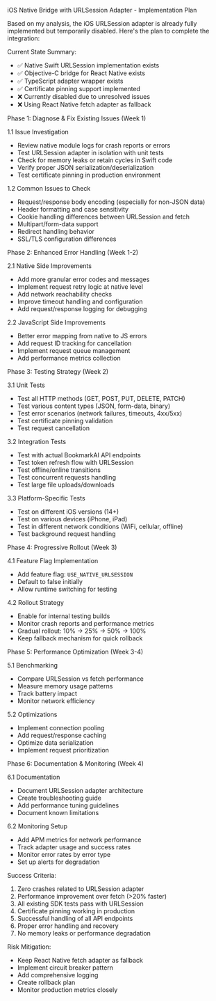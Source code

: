 iOS Native Bridge with URLSession Adapter - Implementation Plan

  Based on my analysis, the iOS URLSession adapter is already fully implemented but
  temporarily disabled. Here's the plan to complete the integration:

  Current State Summary:

  - ✅ Native Swift URLSession implementation exists
  - ✅ Objective-C bridge for React Native exists
  - ✅ TypeScript adapter wrapper exists
  - ✅ Certificate pinning support implemented
  - ❌ Currently disabled due to unresolved issues
  - ❌ Using React Native fetch adapter as fallback

  Phase 1: Diagnose & Fix Existing Issues (Week 1)

  1.1 Issue Investigation
  - Review native module logs for crash reports or errors
  - Test URLSession adapter in isolation with unit tests
  - Check for memory leaks or retain cycles in Swift code
  - Verify proper JSON serialization/deserialization
  - Test certificate pinning in production environment

  1.2 Common Issues to Check
  - Request/response body encoding (especially for non-JSON data)
  - Header formatting and case sensitivity
  - Cookie handling differences between URLSession and fetch
  - Multipart/form-data support
  - Redirect handling behavior
  - SSL/TLS configuration differences

  Phase 2: Enhanced Error Handling (Week 1-2)

  2.1 Native Side Improvements
  - Add more granular error codes and messages
  - Implement request retry logic at native level
  - Add network reachability checks
  - Improve timeout handling and configuration
  - Add request/response logging for debugging

  2.2 JavaScript Side Improvements
  - Better error mapping from native to JS errors
  - Add request ID tracking for cancellation
  - Implement request queue management
  - Add performance metrics collection

  Phase 3: Testing Strategy (Week 2)

  3.1 Unit Tests
  - Test all HTTP methods (GET, POST, PUT, DELETE, PATCH)
  - Test various content types (JSON, form-data, binary)
  - Test error scenarios (network failures, timeouts, 4xx/5xx)
  - Test certificate pinning validation
  - Test request cancellation

  3.2 Integration Tests
  - Test with actual BookmarkAI API endpoints
  - Test token refresh flow with URLSession
  - Test offline/online transitions
  - Test concurrent requests handling
  - Test large file uploads/downloads

  3.3 Platform-Specific Tests
  - Test on different iOS versions (14+)
  - Test on various devices (iPhone, iPad)
  - Test in different network conditions (WiFi, cellular, offline)
  - Test background request handling

  Phase 4: Progressive Rollout (Week 3)

  4.1 Feature Flag Implementation
  - Add feature flag: `USE_NATIVE_URLSESSION`
  - Default to false initially
  - Allow runtime switching for testing

  4.2 Rollout Strategy
  - Enable for internal testing builds
  - Monitor crash reports and performance metrics
  - Gradual rollout: 10% → 25% → 50% → 100%
  - Keep fallback mechanism for quick rollback

  Phase 5: Performance Optimization (Week 3-4)

  5.1 Benchmarking
  - Compare URLSession vs fetch performance
  - Measure memory usage patterns
  - Track battery impact
  - Monitor network efficiency

  5.2 Optimizations
  - Implement connection pooling
  - Add request/response caching
  - Optimize data serialization
  - Implement request prioritization

  Phase 6: Documentation & Monitoring (Week 4)

  6.1 Documentation
  - Document URLSession adapter architecture
  - Create troubleshooting guide
  - Add performance tuning guidelines
  - Document known limitations

  6.2 Monitoring Setup
  - Add APM metrics for network performance
  - Track adapter usage and success rates
  - Monitor error rates by error type
  - Set up alerts for degradation

  Success Criteria:

  1. Zero crashes related to URLSession adapter
  2. Performance improvement over fetch (>20% faster)
  3. All existing SDK tests pass with URLSession
  4. Certificate pinning working in production
  5. Successful handling of all API endpoints
  6. Proper error handling and recovery
  7. No memory leaks or performance degradation

  Risk Mitigation:

  - Keep React Native fetch adapter as fallback
  - Implement circuit breaker pattern
  - Add comprehensive logging
  - Create rollback plan
  - Monitor production metrics closely